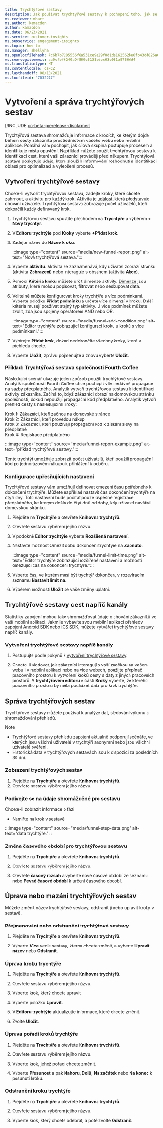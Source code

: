 ```yaml
---
title: Trychtýřové sestavy
description: Jak používat trychtýřové sestavy k pochopení toho, jak se cílová skupina rozhoduje.
ms.reviewer: mhart
ms.author: kamacdon
author: kamacdon
ms.date: 06/23/2021
ms.service: customer-insights
ms.subservice: engagement-insights
ms.topic: how-to
ms.manager: shellyha
ms.openlocfilehash: 7c6b7b7285556f8a531ce9e29f0d1de162562be6fb43dd826a65fd9e00d87b30
ms.sourcegitcommit: aa0cfbf6240a9f560e3131bdec63e051a8786dd4
ms.translationtype: HT
ms.contentlocale: cs-CZ
ms.lasthandoff: 08/10/2021
ms.locfileid: "7032247"
---
```

# <a name="create-and-manage-funnel-reports"></a>Vytvoření a správa trychtýřových sestav

[!INCLUDE [cc-beta-prerelease-disclaimer](includes/cc-beta-prerelease-disclaimer.md)]

Trychtýřová sestava shromažďuje informace o krocích, ke kterým dojde během cesty zákazníka prostřednictvím vašeho webu nebo mobilní aplikace. Pomáhá vám pochopit, jak cílová skupina postupuje procesem a identifikuje místa opuštění. Například můžete použít trychtýřovou sestavu k identifikaci cest, které vaši zákazníci provádějí před nákupem. Trychtýřová sestava poskytuje údaje, které slouží k informování rozhodnutí a identifikaci oblastí pro optimalizaci a vylepšení procesů.

## <a name="create-a-funnel-report"></a>Vytvoření trychtýřové sestavy

Chcete-li vytvořit trychtýřovou sestavu, zadejte kroky, které chcete zahrnout, a aktivitu pro každý krok. Aktivita je [událost](glossary.md), která představuje chování uživatele. Trychtýřová sestava zobrazuje počet uživatelů, kteří dokončili každý definovaný krok. 

1. Trychtýřovou sestavu spustíte přechodem na **Trychtýře** a výběrem **+ Nový trychtýř**.

1. V **Editoru trychtýře** pod **Kroky** vyberte **+Přidat krok**. 

1. Zadejte název do **Název kroku**.

   :::image type="content" source="media/new-funnel-report.png" alt-text="Nová trychtýřová sestava.":::

1. Vyberte **aktivitu**. Aktivita se zaznamenává, kdy uživatel zobrazí stránku (aktivita **Zobrazení**) nebo interaguje s obsahem (aktivita **Akce**).

1. Pomocí **Kritéria kroku** můžete určit dimenze aktivity. [Dimenze](dimensions.md) jsou atributy, které mohou popisovat, filtrovat nebo seskupovat data.

1. Volitelně můžete konfigurovat kroky trychtýře s více podmínkami. Vyberte položku **Přidat podmínku** a určete více dimenzí v kroku. Další kritéria musejí používat stejný typ aktivity. U více podmínek můžete zvolit, zda jsou spojeny operátorem AND nebo OR.

   :::image type="content" source="media/funnel-add-condition.png" alt-text="Editor trychtýře zobrazující konfiguraci kroku u kroků s více podmínkami.":::

1. Vybírejte **Přidat krok**, dokud nedokončíte všechny kroky, které v přehledu chcete.

1. Vyberte **Uložit**, zprávu pojmenujte a znovu vyberte **Uložit**. 

### <a name="example-fourth-coffee-company-funnel-report"></a>Příklad: Trychtýřová sestava společnosti Fourth Coffee

Následující scénář ukazuje jeden způsob použití trychtýřové sestavy. Analytik společnosti Fourth Coffee chce pochopit vliv nedávné propagace na sazby předplatného. Analytik vytvoří trychtýřovou sestavu k identifikaci aktivity zákazníka. Začíná to, když zákazníci dorazí na domovskou stránku společnosti, dokud nepoužijí propagační kód předplatného. Analytik vytvoří přehled cesty s následujícími kroky:

Krok 1: Zákazníci, kteří začnou na domovské stránce   
Krok 2: Zákazníci, kteří provedou nákup   
Krok 3: Zákazníci, kteří používají propagační kód k získání slevy na předplatné   
Krok 4: Registrace předplatného   

:::image type="content" source="media/funnel-report-example.png" alt-text="příklad trychtýřové sestavy.":::
  
Tento trychtýř umožňuje zobrazit počet uživatelů, kteří použili propagační kód po jednorázovém nákupu k přihlášení k odběru.

### <a name="configure-advanced-settings"></a>Konfigurace upřesňujících nastavení 

Trychtýřové sestavy vám umožňují definovat omezení času potřebného k dokončení trychtýře. Můžete například nastavit čas dokončení trychtýře na čtyři dny. Toto nastavení bude počítat pouze úspěšné registrace předplatného, ke kterým došlo do čtyř dnů od doby, kdy uživatel navštívil domovskou stránku.

1. Přejděte na **Trychtýře** a otevřete **Knihovna trychtýřů**.

1. Otevřete sestavu výběrem jejího názvu. 

1. V podokně **Editor trychtýře** vyberte **Rozšířená nastavení**. 

1. Nastavte možnost Omezit dobu dokončení trychtýře na **Zapnuto**.

   :::image type="content" source="media/funnel-limit-time.png" alt-text="Editor trychtýře zobrazující rozšířené nastavení a možnosti omezující čas na dokončení trychtýře.":::

1. Vyberte čas, ve kterém musí být trychtýř dokončen, v rozevíracím seznamu **Nastavit limit na**.

1. Výběrem možnosti **Uložit** se vaše změny uplatní.


## <a name="cross-channel-funnel-reports"></a>Trychtýřové sestavy cest napříč kanály 

Statistiky zapojení mohou také shromažďovat údaje o chování zákazníků ve vaší mobilní aplikaci. Jakmile vybavíte svou mobilní aplikaci přehledy zapojení [Android SDK](get-started-android.md) nebo [iOS SDK](get-started-ios.md), můžete vytvářet trychtýřové sestavy napříč kanály. 

### <a name="create-a-cross-channel-funnel-report"></a>Vytvoření trychtýřové sestavy napříč kanály 

1. Postupujte podle pokynů k [vytvoření trychtýřové sestavy](#create-a-funnel-report).    

1. Chcete-li sledovat, jak zákazníci interagují s vaší značkou na vašem webu i v mobilní aplikaci nebo na více webech, použijte přepínač pracovního prostoru k vytvoření kroků cesty s daty z jiných pracovních prostorů. V **trychtýřovém editoru** v části **Kroky** vyberte, že kterého pracovního prostoru by měla pocházet data pro krok trychtýře.

## <a name="manage-funnel-reports"></a>Správa trychtýřových sestav

Trychtýřové sestavy můžete používat k analýze dat, sledování výkonu a shromažďování přehledů.

> [!NOTE]
> - Trychtýřové sestavy přehledu zapojení aktuálně podporují scénáře, ve kterých jsou všichni uživatelé v trychtýři anonymní nebo jsou všichni uživatelé ověřeni. 
> - Historická data v trychtýřových sestavách jsou k dispozici za posledních 30 dní.

### <a name="view-funnel-reports"></a>Zobrazení trychtýřových sestav

1. Přejděte na **Trychtýře** a otevřete **Knihovna trychtýřů**.
1. Otevřete sestavu výběrem jejího názvu.    

### <a name="see-the-data-collected-for-a-report"></a>Podívejte se na údaje shromážděné pro sestavu   

Chcete-li zobrazit informace o fázi

- Namiřte na krok v sestavě.

:::image type="content" source="media/funnel-step-data.png" alt-text="data trychtýře.":::

### <a name="change-the-date-range-for-the-funnel-report"></a>Změna časového období pro trychtýřovou sestavu

1. Přejděte na **Trychtýře** a otevřete **Knihovna trychtýřů**.

1. Otevřete sestavu výběrem jejího názvu.

1. Otevřete **časový rozsah** a vyberte nové časové období ze seznamu nebo **Pevné časové období** k určení časového období.

## <a name="edit-or-delete-funnel-reports"></a>Úprava nebo mazání trychtýřových sestav

Můžete změnit název trychtýřové sestavy, odstranit ji nebo upravit kroky v sestavě.

### <a name="rename-or-delete-a-funnel-report"></a>Přejmenování nebo odstranění trychtýřové sestavy

1. Přejděte na **Trychtýře** a otevřete **Knihovna trychtýřů**. 

1. Vyberte **Více** vedle sestavy, kterou chcete změnit, a vyberte **Upravit název** nebo **Odstranit**.

### <a name="edit-a-funnel-step"></a>Úprava kroku trychtýře  

1. Přejděte na **Trychtýře** a otevřete **Knihovna trychtýřů**. 

1. Otevřete sestavu výběrem jejího názvu.

1. Vyberte krok, který chcete upravit.

1. Vyberte položku **Upravit**.

1. V **Editoru trychtýře** aktualizujte informace, které chcete změnit.  

1. Zvolte **Uložit**.

### <a name="reorder-a-funnel-step"></a>Úprava pořadí kroků trychtýře

1. Přejděte na **Trychtýře** a otevřete **Knihovna trychtýřů**. 

1. Otevřete sestavu výběrem jejího názvu.

1. Vyberte krok, jehož pořadí chcete změnit.

1. Vyberte **Přesunout** a pak **Nahoru**, **Dolů**, **Na začátek** nebo **Na konec** k posunutí kroku.

### <a name="delete-a-funnel-step"></a>Odstranění kroku trychtýře

1. Přejděte na **Trychtýře** a otevřete **Knihovna trychtýřů**. 

1. Otevřete sestavu výběrem jejího názvu.

1. Vyberte krok, který chcete odebrat, a poté zvolte **Odstranit**.

